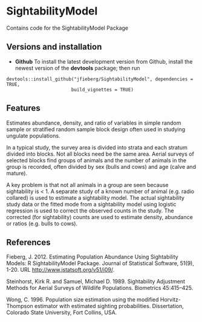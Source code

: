 # SightabilityModel
Contains code for the SightabilityModel Package

## Versions and installation

  * **Github** To install the latest development version from Github, 
    install the newest version of the **devtools** package; then run
```
devtools::install_github("jfieberg/SightabilityModel", dependencies = TRUE,
                        build_vignettes = TRUE)
```
## Features
Estimates abundance, density, and ratio of variables in simple random 
sample or stratified random sample block design often used in studying
ungulate populations.

In a typical study, the survey area is divided into strata and each
stratum divided into blocks. Not all blocks need be the same area.
Aerial surveys of selected blocks find groups of animals and the number
of animals in the group is recorded, often divided by sex (bulls and cows)
and age (calve and mature).

A key problem is that not all animals in a group are seen
because sightability is < 1. A separate study of a known
number of animal (e.g. radio collared) is used to estimate
a sightability model. The actual sightability study data or the fitted
mode from a sightability model using logistic regression is used to
correct the observed counts in the study. The corrected (for sightability)
counts are used to estimate density, abundance or ratios (e.g. bulls to cows).

## References

Fieberg, J. 2012. Estimating Population Abundance Using Sightability Models: R SightabilityModel Package. Journal of Statistical Software, 51(9), 1-20. URL http://www.jstatsoft.org/v51/i09/.

Steinhorst, Kirk R. and Samuel, Michael D. 1989. Sightability Adjustment Methods for Aerial Surveys of Wildlife Populations. Biometrics 45:415–425.

Wong, C. 1996. Population size estimation using the modified Horvitz-Thompson estimator with estimated sighting probabilities. Dissertation, Colorado State University, Fort Collins, USA.

